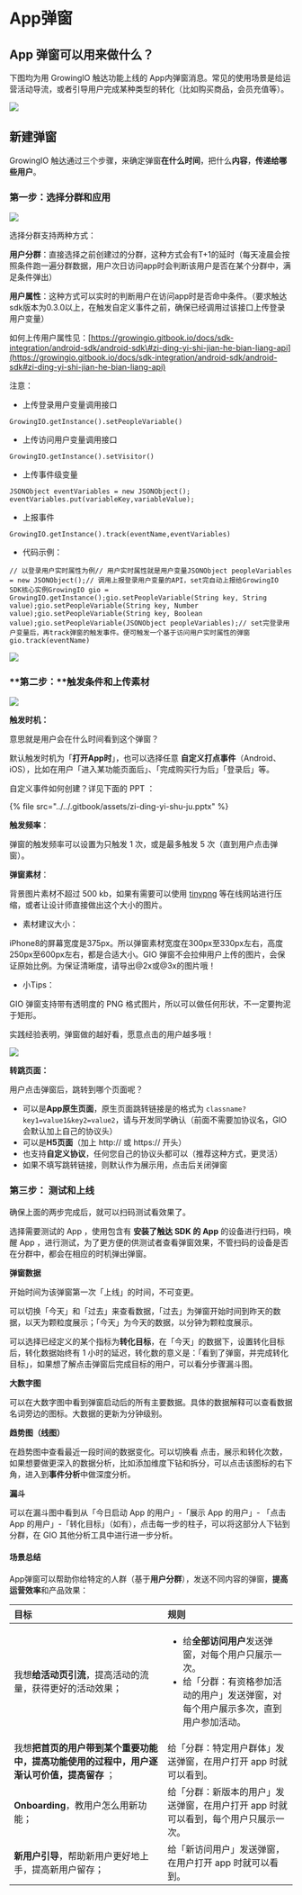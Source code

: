 # App弹窗

## App 弹窗可以用来做什么？

下图均为用 GrowingIO 触达功能上线的 App内弹窗消息。常见的使用场景是给运营活动导流，或者引导用户完成某种类型的转化（比如购买商品，会员充值等）。

![](../../.gitbook/assets/app-dan-chuang-1.png)

## 新建弹窗

GrowingIO 触达通过三个步骤，来确定弹窗**在什么时间**，把什么**内容**，**传递给哪些用户**。

### 第一步：选择**分群和应用**

![](../../.gitbook/assets/xin-jian-dan-chuang.png)

选择分群支持两种方式：

**用户分群**：直接选择之前创建过的分群，这种方式会有T+1的延时（每天凌晨会按照条件跑一遍分群数据，用户次日访问app时会判断该用户是否在某个分群中，满足条件弹出）

**用户属性**：这种方式可以实时的判断用户在访问app时是否命中条件。（要求触达sdk版本为0.3.0以上，在触发自定义事件之前，确保已经调用过该接口上传登录用户变量）

如何上传用户属性见：[https://growingio.gitbook.io/docs/sdk-integration/android-sdk/android-sdk\#zi-ding-yi-shi-jian-he-bian-liang-api](https://growingio.gitbook.io/docs/sdk-integration/android-sdk/android-sdk#zi-ding-yi-shi-jian-he-bian-liang-api)

注意：

* 上传登录用户变量调用接口

```text
GrowingIO.getInstance().setPeopleVariable()
```

* 上传访问用户变量调用接口

```text
GrowingIO.getInstance().setVisitor()
```

* 上传事件级变量

```text
JSONObject eventVariables = new JSONObject(); eventVariables.put(variableKey,variableValue);
```

* 上报事件

```text
GrowingIO.getInstance().track(eventName,eventVariables)
```

* 代码示例：

```text
// 以登录用户实时属性为例// 用户实时属性就是用户变量JSONObject peopleVariables = new JSONObject();// 调用上报登录用户变量的API，set完自动上报给GrowingIO SDK核心实例GrowingIO gio = GrowingIO.getInstance();gio.setPeopleVariable(String key, String value);gio.setPeopleVariable(String key, Number value);gio.setPeopleVariable(String key, Boolean value);gio.setPeopleVariable(JSONObject peopleVariables);// set完登录用户变量后，再track弹窗的触发事件。便可触发一个基于访问用户实时属性的弹窗gio.track(eventName)
```

![](../../.gitbook/assets/xuan-ze-fen-qun.png)

### **第二步：**触发条件和上传素材

![](../../.gitbook/assets/chu-fa-tiao-jian.png)

**触发时机：**

意思就是用户会在什么时间看到这个弹窗？

默认触发时机为「**打开App时**」，也可以选择任意 **自定义打点事件**（Android、iOS），比如在用户「进入某功能页面后」、「完成购买行为后」「登录后」等。

自定义事件如何创建？详见下面的 PPT ：

{% file src="../../.gitbook/assets/zi-ding-yi-shu-ju.pptx" %}

**触发频率**：

弹窗的触发频率可以设置为只触发 1 次，或是最多触发 5 次（直到用户点击弹窗）。

**弹窗素材**：

背景图片素材不超过 500 kb，如果有需要可以使用 [tinypng](https://tinypng.com/) 等在线网站进行压缩，或者让设计师直接做出这个大小的图片。

* 素材建议大小：

iPhone8的屏幕宽度是375px。所以弹窗素材宽度在300px至330px左右，高度250px至600px左右，都是合适大小。GIO 弹窗不会拉伸用户上传的图片，会保证原始比例。为保证清晰度，请导出@2x或@3x的图片哦！

* 小Tips：

GIO 弹窗支持带有透明度的 PNG 格式图片，所以可以做任何形状，不一定要拘泥于矩形。

实践经验表明，弹窗做的越好看，愿意点击的用户越多哦！

![](../../.gitbook/assets/tips.png)

**转跳页面：**

用户点击弹窗后，跳转到哪个页面呢？

* 可以是**App原生页面**，原生页面跳转链接是的格式为 `classname?key1=value1&key2=value2`，请与开发同学确认（前面不需要加协议名，GIO会默认加上自己的协议头）
* 可以是**H5页面**（加上 http:// 或 https:// 开头）
* 也支持**自定义协议**，任何您自己的协议头都可以（推荐这种方式，更灵活）
* 如果不填写跳转链接，则默认作为展示用，点击后关闭弹窗

### 第三步： 测试和上线

确保上面的两步完成后，就可以扫码测试看效果了。

选择需要测试的 App ，使用包含有 **安装了触达 SDK 的 App** 的设备进行扫码，唤醒 App ，进行测试，为了更方便的供测试者查看弹窗效果，不管扫码的设备是否在分群中，都会在相应的时机弹出弹窗。

**弹窗数据**

开始时间为该弹窗第一次「上线」的时间，不可变更。

可以切换「今天」和「过去」来查看数据，「过去」为弹窗开始时间到昨天的数据，以天为颗粒度展示；「今天」为今天的数据，以分钟为颗粒度展示。

可以选择已经定义的某个指标为**转化目标**，在「今天」的数据下，设置转化目标后，转化数据始终有 1 小时的延迟，转化数的意义是：「看到了弹窗，并完成转化目标」，如果想了解点击弹窗后完成目标的用户，可以看分步骤漏斗图。

**大数字图**

可以在大数字图中看到弹窗启动后的所有主要数据。具体的数据解释可以查看数据名词旁边的图标。大数据的更新为分钟级别。

**趋势图（线图）**

在趋势图中查看最近一段时间的数据变化。可以切换看 点击，展示和转化次数，如果想要做更深入的数据分析，比如添加维度下钻和拆分，可以点击该图标的右下角，进入到**事件分析**中做深度分析。

**漏斗**

可以在漏斗图中看到从「今日启动 App 的用户」-「展示 App 的用户」- 「点击 App 的用户」-「转化目标」（如有），点击每一步的柱子，可以将这部分人下钻到分群，在 GIO 其他分析工具中进行进一步分析。

#### 场景总结

App弹窗可以帮助你给特定的人群（基于**用户分群**），发送不同内容的弹窗，**提高运营效率**和产品效果：

<table>
  <thead>
    <tr>
      <th style="text-align:left">&#x76EE;&#x6807;</th>
      <th style="text-align:left">&#x89C4;&#x5219;</th>
    </tr>
  </thead>
  <tbody>
    <tr>
      <td style="text-align:left">&#x6211;&#x60F3;<b>&#x7ED9;&#x6D3B;&#x52A8;&#x9875;&#x5F15;&#x6D41;</b>&#xFF0C;&#x63D0;&#x9AD8;&#x6D3B;&#x52A8;&#x7684;&#x6D41;&#x91CF;&#xFF0C;&#x83B7;&#x5F97;&#x66F4;&#x597D;&#x7684;&#x6D3B;&#x52A8;&#x6548;&#x679C;&#xFF1B;</td>
      <td
      style="text-align:left">
        <ul>
          <li>&#x7ED9;<b>&#x5168;&#x90E8;&#x8BBF;&#x95EE;&#x7528;&#x6237;</b>&#x53D1;&#x9001;&#x5F39;&#x7A97;&#xFF0C;&#x5BF9;&#x6BCF;&#x4E2A;&#x7528;&#x6237;&#x53EA;&#x5C55;&#x793A;&#x4E00;&#x6B21;&#x3002;</li>
          <li>&#x7ED9;&#x300C;&#x5206;&#x7FA4;&#xFF1A;&#x6709;&#x8D44;&#x683C;&#x53C2;&#x52A0;&#x6D3B;&#x52A8;&#x7684;&#x7528;&#x6237;&#x300D;&#x53D1;&#x9001;&#x5F39;&#x7A97;&#xFF0C;&#x5BF9;&#x6BCF;&#x4E2A;&#x7528;&#x6237;&#x5C55;&#x793A;&#x591A;&#x6B21;&#xFF0C;&#x76F4;&#x5230;&#x7528;&#x6237;&#x53C2;&#x52A0;&#x6D3B;&#x52A8;&#x3002;</li>
        </ul>
        </td>
    </tr>
    <tr>
      <td style="text-align:left">&#x6211;&#x60F3;<b>&#x628A;&#x9996;&#x9875;&#x7684;&#x7528;&#x6237;&#x5E26;&#x5230;&#x67D0;&#x4E2A;&#x91CD;&#x8981;&#x529F;&#x80FD;&#x4E2D;&#xFF0C;&#x63D0;&#x9AD8;&#x529F;&#x80FD;&#x4F7F;&#x7528;&#x7684;&#x8FC7;&#x7A0B;&#x4E2D;&#xFF0C;&#x7528;&#x6237;&#x9010;&#x6E10;&#x8BA4;&#x53EF;&#x4EF7;&#x503C;&#xFF0C;&#x63D0;&#x9AD8;&#x7559;&#x5B58;</b> &#xFF1B;</td>
      <td
      style="text-align:left">&#x7ED9;&#x300C;&#x5206;&#x7FA4;&#xFF1A;&#x7279;&#x5B9A;&#x7528;&#x6237;&#x7FA4;&#x4F53;&#x300D;&#x53D1;&#x9001;&#x5F39;&#x7A97;&#xFF0C;&#x5728;&#x7528;&#x6237;&#x6253;&#x5F00;
        app &#x65F6;&#x5C31;&#x53EF;&#x4EE5;&#x770B;&#x5230;&#x3002;</td>
    </tr>
    <tr>
      <td style="text-align:left"><b>Onboarding</b>&#xFF0C;&#x6559;&#x7528;&#x6237;&#x600E;&#x4E48;&#x7528;&#x65B0;&#x529F;&#x80FD;&#xFF1B;</td>
      <td
      style="text-align:left">&#x7ED9;&#x300C;&#x5206;&#x7FA4;&#xFF1A;&#x65B0;&#x7248;&#x672C;&#x7684;&#x7528;&#x6237;&#x300D;&#x53D1;&#x9001;&#x5F39;&#x7A97;&#xFF0C;&#x5728;&#x7528;&#x6237;&#x6253;&#x5F00;
        app &#x65F6;&#x5C31;&#x53EF;&#x4EE5;&#x770B;&#x5230;&#xFF0C;&#x6BCF;&#x4E2A;&#x7528;&#x6237;&#x53EA;&#x5C55;&#x793A;&#x4E00;&#x6B21;&#x3002;</td>
    </tr>
    <tr>
      <td style="text-align:left"><b>&#x65B0;&#x7528;&#x6237;&#x5F15;&#x5BFC;</b>&#xFF0C;&#x5E2E;&#x52A9;&#x65B0;&#x7528;&#x6237;&#x66F4;&#x597D;&#x5730;&#x4E0A;&#x624B;&#xFF0C;&#x63D0;&#x9AD8;&#x65B0;&#x7528;&#x6237;&#x7559;&#x5B58;&#xFF1B;</td>
      <td
      style="text-align:left">&#x7ED9;&#x300C;&#x65B0;&#x8BBF;&#x95EE;&#x7528;&#x6237;&#x300D;&#x53D1;&#x9001;&#x5F39;&#x7A97;&#xFF0C;&#x5728;&#x7528;&#x6237;&#x6253;&#x5F00;
        app &#x65F6;&#x5C31;&#x53EF;&#x4EE5;&#x770B;&#x5230;&#x3002;</td>
    </tr>
  </tbody>
</table>